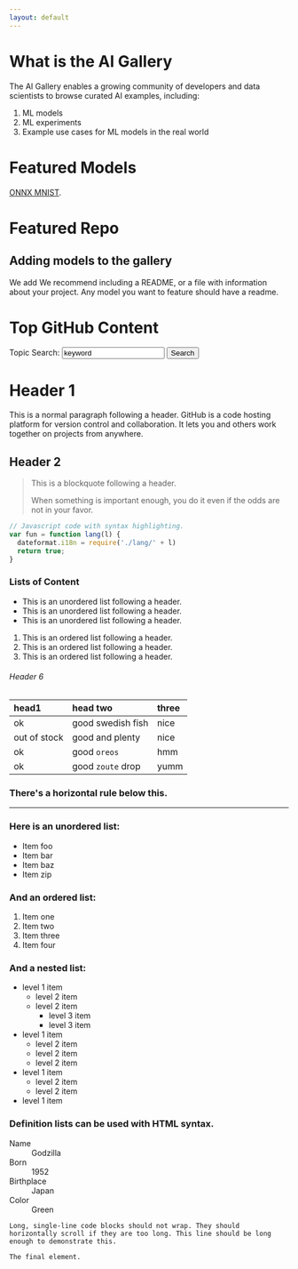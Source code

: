 ```yaml
---
layout: default
---
```



# What is the AI Gallery
The AI Gallery enables a growing community of developers and data scientists to browse curated AI examples, including:
1. ML models 
2. ML experiments
3. Example use cases for ML models in the real world

# Featured Models
[ONNX MNIST](https://github.com/onnx/models/tree/master/mnist).

# Featured Repo
<div class="github-card" data-user="onnx" data-repo="models"></div>
<script src="https://cdn.jsdelivr.net/gh/lepture/github-cards@latest/jsdelivr/widget.js"></script>

## Adding models to the gallery
We add We recommend including a README, or a file with information about your project.
Any model you want to feature should have a readme.

# Top GitHub Content
Topic Search: <input type='text' id='keyword' name='keyword' value='keyword'>
<input type="button" id="btnSearch" value="Search"/>
<div class="github-widget"></div>
<script src="./dist/bundle.js"></script>

# Header 1

This is a normal paragraph following a header. GitHub is a code hosting platform for version control and collaboration. It lets you and others work together on projects from anywhere.

## Header 2

> This is a blockquote following a header.
>
> When something is important enough, you do it even if the odds are not in your favor.

```js
// Javascript code with syntax highlighting.
var fun = function lang(l) {
  dateformat.i18n = require('./lang/' + l)
  return true;
}
```

### Lists of Content

*   This is an unordered list following a header.
*   This is an unordered list following a header.
*   This is an unordered list following a header.


1.  This is an ordered list following a header.
2.  This is an ordered list following a header.
3.  This is an ordered list following a header.

###### Header 6

| head1        | head two          | three |
|:-------------|:------------------|:------|
| ok           | good swedish fish | nice  |
| out of stock | good and plenty   | nice  |
| ok           | good `oreos`      | hmm   |
| ok           | good `zoute` drop | yumm  |

### There's a horizontal rule below this.

* * *

### Here is an unordered list:

*   Item foo
*   Item bar
*   Item baz
*   Item zip

### And an ordered list:

1.  Item one
1.  Item two
1.  Item three
1.  Item four

### And a nested list:

- level 1 item
  - level 2 item
  - level 2 item
    - level 3 item
    - level 3 item
- level 1 item
  - level 2 item
  - level 2 item
  - level 2 item
- level 1 item
  - level 2 item
  - level 2 item
- level 1 item

### Definition lists can be used with HTML syntax.

<dl>
<dt>Name</dt>
<dd>Godzilla</dd>
<dt>Born</dt>
<dd>1952</dd>
<dt>Birthplace</dt>
<dd>Japan</dd>
<dt>Color</dt>
<dd>Green</dd>
</dl>

```
Long, single-line code blocks should not wrap. They should horizontally scroll if they are too long. This line should be long enough to demonstrate this.
```

```
The final element.
```
